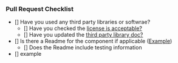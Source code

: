 ### Pull Request Checklist ###
- [] Have you used any third party libraries or softwrae?
  - [] Have you checked the [license is acceptable?](https://github.com/sardap/Capstone-2019-Data-Sharing/wiki/%2384_spike_acceptable_licenses)
  - [] Have you updated the [third party library doc?](https://docs.google.com/spreadsheets/d/1JBfES5GyR0PX2k0xXWG1XyFLgJ7_VYJK9HWqUOIve1s/edit#gid=0)
- [] Is there a Readme for the component if applicable ([Example](https://github.com/sardap/Capstone-2019-Data-Sharing/blob/Development/src/BCF/Fetcher/README.md))
  - [] Does the Readme include testing information
- [] example

